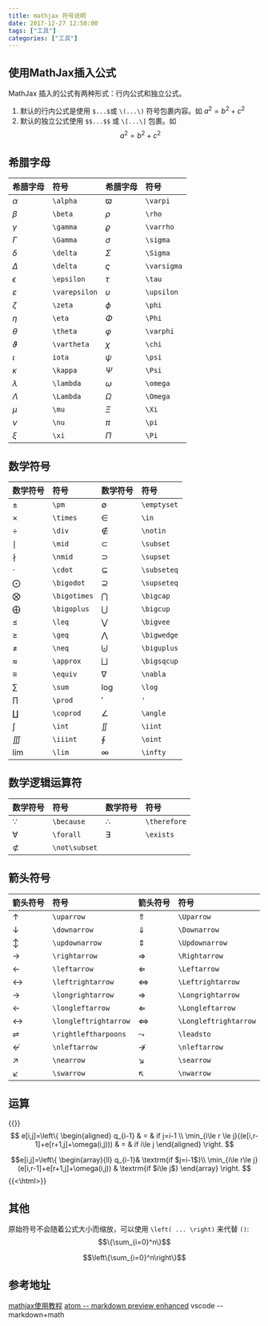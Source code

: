 ```yaml
---
title: mathjax 符号说明
date: 2017-12-27 12:50:00
tags: ["工具"]
categories: ["工具"]
---
```


## 使用MathJax插入公式
MathJax 插入的公式有两种形式：行内公式和独立公式。
1. 默认的行内公式是使用 `$...$`或 `\(...\)` 符号包裹内容。如 $a^2=b^2+c^2$
2. 默认的独立公式使用 `$$...$$` 或 `\[...\]` 包裹。如 
    $$a^2=b^2+c^2$$

## 希腊字母

希腊字母  | 符号      | 希腊字母    | 符号  
:--------|:----------|:----------|:--------
$\alpha$ | `\alpha`  | $\varpi$   | `\varpi`
$\beta$  | `\beta`   | $\rho$     | `\rho`
$\gamma$ | `\gamma`  | $\varrho$  | `\varrho`
$\Gamma$ | `\Gamma`  | $\sigma$   | `\sigma`
$\delta$ | `\delta`  | $\Sigma$   | `\Sigma`
$\Delta$ | `\delta`  | $\varsigma$| `\varsigma`
$\epsilon$ | `\epsilon` | $\tau$  | `\tau`
$\varepsilon$ | `\varepsilon` | $\upsilon$ | `\upsilon`
$\zeta$  | `\zeta`   | $\phi$ | `\phi`
$\eta$   | `\eta`    | $\Phi$ | `\Phi`
$\theta$ | `\theta`  | $\varphi$ | `\varphi`
$\vartheta$ | `\vartheta` | $\chi$ | `\chi`
$\iota$  | `iota`    | $\psi$ | `\psi`
$\kappa$ | `\kappa`  | $\Psi$ | `\Psi`
$\lambda$ | `\lambda` | $\omega$ | `\omega`
$\Lambda$ | `\Lambda` | $\Omega$ | `\Omega`
$\mu$     | `\mu` |$\Xi$     | `\Xi`
$\nu$     | `\nu` | $\pi$     | `\pi`
$\xi$     | `\xi` | $\Pi$     | `\Pi`

## 数学符号

数学符号  | 符号      |  数学符号    | 符号
:--------|:----------|:------------|:--------
$\pm$    | `\pm`     | $\emptyset$ | `\emptyset`
$\times$ | `\times`  | $\in$       | `\in`
$\div$   | `\div`    | $\notin$    | `\notin`
$\mid$   | `\mid`    | $\subset$   | `\subset`
$\nmid$  | `\nmid`   | $\supset$   | `\supset`
$\cdot$  | `\cdot`   | $\subseteq$ | `\subseteq`
$\bigodot$| `\bigodot`| $\supseteq$ | `\supseteq`
$\bigotimes$|`\bigotimes`| $\bigcap$ | `\bigcap`
$\bigoplus$| `\bigoplus`| $\bigcup$ | `\bigcup`
$\leq$   | `\leq`    | $\bigvee$     | `\bigvee`
$\geq$   | `\geq`    | $\bigwedge$   | `\bigwedge`
$\neq$   | `\neq`    | $\biguplus$ | `\biguplus`
$\approx$| `\approx` | $\bigsqcup$ | `\bigsqcup`
$\equiv$ | `\equiv`  | $\nabla$  | `\nabla`
$\sum$   | `\sum`    | $\log$    | `\log`
$\prod$  | `\prod`   | $'$       | `'`
$\coprod$| `\coprod` | $\angle$  | `\angle`
$\int$   | `\int`    | $\iint$   | `\iint`
$\iiint$ | `\iiint`  | $\oint$   | `\oint`
$\lim$   | `\lim`    | $\infty$  | `\infty`

## 数学逻辑运算符

数学符号    |   符号     | 数学符号 | 符号
:----------|:-----------|:--------|:---------
$\because$ | `\because` | $\therefore$ | `\therefore`
$\forall$  | `\forall`  | $\exists$ | `\exists`
$\not\subset$ | `\not\subset`

## 箭头符号

箭头符号    | 符号         | 箭头符号    | 符号
:-----------|:------------|:-----------|:------------
$\uparrow$  | `\uparrow`  | $\Uparrow$  | `\Uparrow` 
$\downarrow$ | `\downarrow`| $\Downarrow$ | `\Downarrow`
$\updownarrow$ | `\updownarrow` | $\Updownarrow$ | `\Updownarrow`
$\rightarrow$ | `\rightarrow` | $\Rightarrow$   | `\Rightarrow`
$\leftarrow$ | `\leftarrow`  | $\Leftarrow$   | `\Leftarrow`
$\leftrightarrow$ | `\leftrightarrow` | $\Leftrightarrow$ | `\Leftrightarrow`
$\longrightarrow$ | `\longrightarrow` | $\Longrightarrow$ | `\Longrightarrow`
$\longleftarrow$ | `\longleftarrow` | $\Longleftarrow$  | `\Longleftarrow`
$\longleftrightarrow$ | `\longleftrightarrow` | $\Longleftrightarrow$ | `\Longleftrightarrow`
$\rightleftharpoons$ | `\rightleftharpoons`  | $\leadsto$  | `\leadsto`
$\nleftarrow$  | `\nleftarrow`   | $\nrightarrow$ | `\nleftarrow`
$\nearrow$ | `\nearrow` |  $\searrow$  | `\searrow`
$\swarrow$ | `\swarrow` | $\nwarrow$   | `\nwarrow`

## 运算
{{<html>}}
$$ e[i,j]=\left\{ \begin{aligned}
q_{i-1} & = & if j=i-1 \\
\min_{i\le r \le j}((e[i,r-1]+e[r+1,j]+\omega(i,j))) & = & if i\le j 
\end{aligned}
\right.
$$

$$e[i,j]=\left\{ \begin{array}{ll}
q_{i-1}& \textrm{if $j=i-1$}\\
\min_{i\le r\le j}(e[i,r-1]+e[r+1,j]+\omega(i,j)) & \textrm{if $i\le j$}
\end{array} \right.
$$
{{<\html>}}


## 其他
原始符号不会随着公式大小而缩放，可以使用 `\left( ... \right)` 来代替 `()`:
$$\{\sum_{i=0}^n\}$$

$$\left\{\sum_{i=0}^n\right\}$$


## 参考地址

[mathjax使用教程](http://blog.csdn.net/hynuhuanghao/article/details/77431911)
[atom -- markdown preview enhanced](https://shd101wyy.github.io/markdown-preview-enhanced/#/zh-cn/math)
vscode -- markdown+math